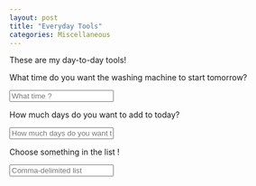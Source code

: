 ```yaml
---
layout: post
title: "Everyday Tools"
categories: Miscellaneous
---
```


These are my day-to-day tools!

What time do you want the washing machine to start tomorrow?

<div id="search-container">
    <input type="text" onkeydown="dateDiff()" id="washing-input" placeholder="What time ?">
    <div id="washing-results"></div>
</div>

How much days do you want to add to today?
<div id="search-container">
    <input type="text" onkeydown="dateAdd()" id="plants-input" placeholder="How much days do you want to add to today?">
    <div id="plants-results"></div>
</div>

Choose something in the list !
<div id="search-container">
    <input type="text" onkeydown="randList()" id="list-input" placeholder="Comma-delimited list">
    <div id="list-results"></div>
</div>


<script>
Array.prototype.random = function () {
  return this[Math.floor((Math.random()*this.length))];
}

function randList() {
    if (listLock) {
        return;
    }

    var theList     = document.getElementById('list-input').value.split(',');
    var listResults = document.getElementById('list-results');

    listResults.innerHTML = `${theList.random()}`;
}

function dateDiff() {
    var washingMachine = parseInt(document.getElementById('washing-input').value);
    var washingResults = document.getElementById('washing-results');
    var today          = new Date();
    var tomorrow       = new Date(today);
    tomorrow.setDate (tomorrow.getDate() + 1);
    tomorrow.setHours(washingMachine);
    
    var diff = (tomorrow.getTime() - today.getTime()) / 1000;
    diff /= 60 * 60;
    diff = Math.abs(Math.round(diff));
    var duration = tomorrow.getHours() + 1;
    washingResults.innerHTML = `Schedule ${diff} hours before next cycle. It's gonna start at ${tomorrow.getHours()}:${tomorrow.getMinutes()}, and finish at ${duration}:${tomorrow.getMinutes()}.`;

    return;
}

function dateAdd() {
    var plantNumber = parseInt(document.getElementById('plants-input').value);
    var futureDate  = document.getElementById('plants-results');
    var today       = new Date();
    var tomorrow    = new Date(today);
    tomorrow.setDate (tomorrow.getDate() + plantNumber);

    futureDate.innerHTML = `It's gonna be ${tomorrow.getDate()}/${tomorrow.getMonth()+1}/${tomorrow.getFullYear()}`;
    return;
}

function daysUntil() {
    return 1;
}

function dayUntilThisNumberOfWeeks() {
    return 1;
}

</script>
